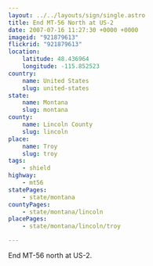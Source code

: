 ```yaml
---
layout: ../../layouts/sign/single.astro
title: End MT-56 North at US-2
date: 2007-07-16 11:27:30 +0000 +0000
imageid: "921879613"
flickrid: "921879613"
location:
    latitude: 48.436964
    longitude: -115.852523
country:
    name: United States
    slug: united-states
state:
    name: Montana
    slug: montana
county:
    name: Lincoln County
    slug: lincoln
place:
    name: Troy
    slug: troy
tags:
    - shield
highway:
    - mt56
statePages:
    - state/montana
countyPages:
    - state/montana/lincoln
placePages:
    - state/montana/lincoln/troy

---
```

End MT-56 north at US-2.